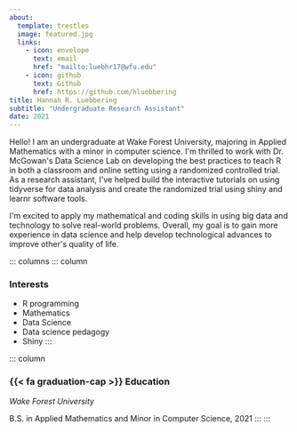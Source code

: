 ```yaml
---
about:
  template: trestles
  image: featured.jpg
  links:
    - icon: envelope
      text: email
      href: "mailto:luebhr17@wfu.edu"
    - icon: github
      text: Github
      href: https://github.com/hluebbering
title: Hannah R. Luebbering
subtitle: "Undergraduate Research Assistant"
date: 2021
---
```


Hello! I am an undergraduate at Wake Forest University, majoring in Applied Mathematics with a minor in computer science. I'm thrilled to work with Dr. McGowan's Data Science Lab on developing the best practices to teach R in both a classroom and online setting using a randomized controlled trial. As a research assistant, I've helped build the interactive tutorials on using tidyverse for data analysis and create the randomized trial using shiny and learnr software tools.

I'm excited to apply my mathematical and coding skills in using big data and technology to solve real-world problems. Overall, my goal is to gain more experience in data science and help develop technological advances to improve other's quality of life.

::: columns
::: column
### Interests

-   R programming
-   Mathematics
-   Data Science
-   Data science pedagogy
-   Shiny
:::

::: column
### {{< fa graduation-cap >}} Education

*Wake Forest University*

B.S. in Applied Mathematics and Minor in Computer Science, 2021
:::
:::
